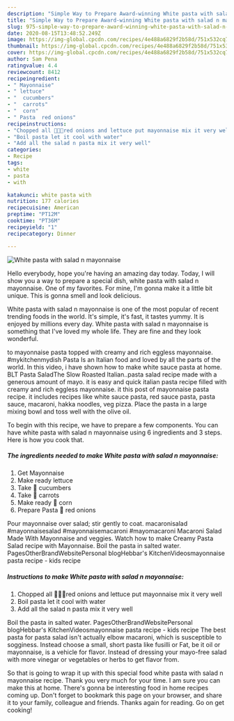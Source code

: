 ```yaml
---
description: "Simple Way to Prepare Award-winning White pasta with salad n mayonnaise"
title: "Simple Way to Prepare Award-winning White pasta with salad n mayonnaise"
slug: 975-simple-way-to-prepare-award-winning-white-pasta-with-salad-n-mayonnaise
date: 2020-08-15T13:48:52.249Z
image: https://img-global.cpcdn.com/recipes/4e488a6829f2b58d/751x532cq70/white-pasta-with-salad-n-mayonnaise-recipe-main-photo.jpg
thumbnail: https://img-global.cpcdn.com/recipes/4e488a6829f2b58d/751x532cq70/white-pasta-with-salad-n-mayonnaise-recipe-main-photo.jpg
cover: https://img-global.cpcdn.com/recipes/4e488a6829f2b58d/751x532cq70/white-pasta-with-salad-n-mayonnaise-recipe-main-photo.jpg
author: Sam Pena
ratingvalue: 4.4
reviewcount: 8412
recipeingredient:
- " Mayonnaise"
- " lettuce"
- "  cucumbers"
- "  carrots"
- "  corn"
- " Pasta  red onions"
recipeinstructions:
- "Chopped all 🥕🥒🌽red onions and lettuce put mayonnaise mix it very well"
- "Boil pasta let it cool with water"
- "Add all the salad n pasta mix it very well"
categories:
- Recipe
tags:
- white
- pasta
- with

katakunci: white pasta with 
nutrition: 177 calories
recipecuisine: American
preptime: "PT12M"
cooktime: "PT36M"
recipeyield: "1"
recipecategory: Dinner

---
```



![White pasta with salad n mayonnaise](https://img-global.cpcdn.com/recipes/4e488a6829f2b58d/751x532cq70/white-pasta-with-salad-n-mayonnaise-recipe-main-photo.jpg)

Hello everybody, hope you're having an amazing day today. Today, I will show you a way to prepare a special dish, white pasta with salad n mayonnaise. One of my favorites. For mine, I'm gonna make it a little bit unique. This is gonna smell and look delicious.

White pasta with salad n mayonnaise is one of the most popular of recent trending foods in the world. It's simple, it's fast, it tastes yummy. It is enjoyed by millions every day. White pasta with salad n mayonnaise is something that I've loved my whole life. They are fine and they look wonderful.

to mayonnaise pasta topped with creamy and rich eggless mayonnaise. #mykitchenmydish Pasta Is an Italian food and loved by all the parts of the world. In this video, i have shown how to make white sauce pasta at home. BLT Pasta SaladThe Slow Roasted Italian..pasta salad recipe made with a generous amount of mayo. it is easy and quick italian pasta recipe filled with creamy and rich eggless mayonnaise. it this post of mayonnaise pasta recipe. it includes recipes like white sauce pasta, red sauce pasta, pasta sauce, macaroni, hakka noodles, veg pizza. Place the pasta in a large mixing bowl and toss well with the olive oil.


To begin with this recipe, we have to prepare a few components. You can have white pasta with salad n mayonnaise using 6 ingredients and 3 steps. Here is how you cook that.

<!--inarticleads1-->

##### The ingredients needed to make White pasta with salad n mayonnaise:

1. Get  Mayonnaise
1. Make ready  lettuce
1. Take  🥒 cucumbers
1. Take  🥕 carrots
1. Make ready  🌽 corn
1. Prepare  Pasta 🍝 red onions


Pour mayonnaise over salad; stir gently to coat. macaronisalad #mayonnaisesalad #mayonnaisemacaroni #mayomacaroni Macaroni Salad Made With Mayonnaise and veggies. Watch how to make Creamy Pasta Salad recipe with Mayonnaise. Boil the pasta in salted water. PagesOtherBrandWebsitePersonal blogHebbar&#39;s KitchenVideosmayonnaise pasta recipe - kids recipe 

<!--inarticleads2-->

##### Instructions to make White pasta with salad n mayonnaise:

1. Chopped all 🥕🥒🌽red onions and lettuce put mayonnaise mix it very well
1. Boil pasta let it cool with water
1. Add all the salad n pasta mix it very well


Boil the pasta in salted water. PagesOtherBrandWebsitePersonal blogHebbar&#39;s KitchenVideosmayonnaise pasta recipe - kids recipe The best pasta for pasta salad isn&#39;t actually elbow macaroni, which is susceptible to sogginess. Instead choose a small, short pasta like fusilli or Fat, be it oil or mayonnaise, is a vehicle for flavor. Instead of dressing your mayo-free salad with more vinegar or vegetables or herbs to get flavor from. 

So that is going to wrap it up with this special food white pasta with salad n mayonnaise recipe. Thank you very much for your time. I am sure you can make this at home. There's gonna be interesting food in home recipes coming up. Don't forget to bookmark this page on your browser, and share it to your family, colleague and friends. Thanks again for reading. Go on get cooking!
